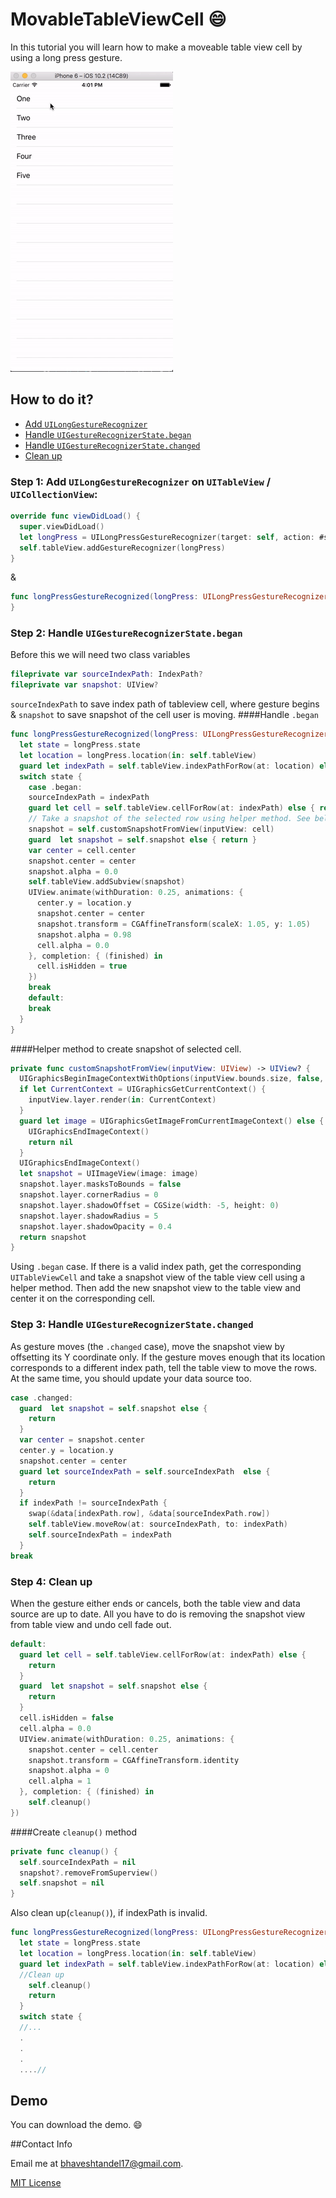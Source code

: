 # MovableTableViewCell :smile:
In this tutorial you will learn how to make a moveable table view cell by using a long press gesture.

<img class="center" src="./Resources/giphy.gif">

## How to do it?
* [Add `UILongGestureRecognizer`](#add-longGestureRecognizer)
* [Handle `UIGestureRecognizerState.began`](#handle-began)
* [Handle `UIGestureRecognizerState.changed`](#handle-changed)
* [Clean up](#clean-up)

### Step 1: Add `UILongGestureRecognizer` on `UITableView` / `UICollectionView`: <a name="add-longGestureRecognizer"></a>
```swift
override func viewDidLoad() {
  super.viewDidLoad()
  let longPress = UILongPressGestureRecognizer(target: self, action: #selector(ViewController.longPressGestureRecognized(longPress:)))
  self.tableView.addGestureRecognizer(longPress)
}
```
& 
```swift
func longPressGestureRecognized(longPress: UILongPressGestureRecognizer) {
}
```

### Step 2: Handle `UIGestureRecognizerState.began`  <a name="handle-began"></a>
Before this we will need two class variables
```swift
fileprivate var sourceIndexPath: IndexPath?
fileprivate var snapshot: UIView?
```
`sourceIndexPath` to save index path of tableview cell, where gesture begins & `snapshot` to save snapshot of the cell user is moving.
####Handle `.began`
```swift
func longPressGestureRecognized(longPress: UILongPressGestureRecognizer) {
  let state = longPress.state
  let location = longPress.location(in: self.tableView)
  guard let indexPath = self.tableView.indexPathForRow(at: location) else { return }
  switch state {
    case .began:
    sourceIndexPath = indexPath
    guard let cell = self.tableView.cellForRow(at: indexPath) else { return }
    // Take a snapshot of the selected row using helper method. See below method
    snapshot = self.customSnapshotFromView(inputView: cell)
    guard  let snapshot = self.snapshot else { return }
    var center = cell.center
    snapshot.center = center
    snapshot.alpha = 0.0
    self.tableView.addSubview(snapshot)
    UIView.animate(withDuration: 0.25, animations: {
      center.y = location.y
      snapshot.center = center
      snapshot.transform = CGAffineTransform(scaleX: 1.05, y: 1.05)
      snapshot.alpha = 0.98
      cell.alpha = 0.0
    }, completion: { (finished) in
      cell.isHidden = true
    })
    break
    default:
    break
  }
}
```
####Helper method to create snapshot of selected cell.
```swift
private func customSnapshotFromView(inputView: UIView) -> UIView? {
  UIGraphicsBeginImageContextWithOptions(inputView.bounds.size, false, 0)
  if let CurrentContext = UIGraphicsGetCurrentContext() {
    inputView.layer.render(in: CurrentContext)
  }
  guard let image = UIGraphicsGetImageFromCurrentImageContext() else {
    UIGraphicsEndImageContext()
    return nil
  }
  UIGraphicsEndImageContext()
  let snapshot = UIImageView(image: image)
  snapshot.layer.masksToBounds = false
  snapshot.layer.cornerRadius = 0
  snapshot.layer.shadowOffset = CGSize(width: -5, height: 0)
  snapshot.layer.shadowRadius = 5
  snapshot.layer.shadowOpacity = 0.4
  return snapshot
}
```
Using `.began` case. If there is a valid index path, get the corresponding `UITableViewCell` and take a snapshot view of the table view cell using a helper method. 
Then add the new snapshot view to the table view and center it on the corresponding cell.

### Step 3: Handle `UIGestureRecognizerState.changed`  <a name="handle-changed"></a>
As gesture moves (the `.changed` case), move the snapshot view by offsetting its Y coordinate only. 
If the gesture moves enough that its location corresponds to a different index path, tell the table view to move the rows.
At the same time, you should update your data source too.

```swift
case .changed:
  guard  let snapshot = self.snapshot else {
    return
  }
  var center = snapshot.center
  center.y = location.y
  snapshot.center = center
  guard let sourceIndexPath = self.sourceIndexPath  else {
    return
  }
  if indexPath != sourceIndexPath {
    swap(&data[indexPath.row], &data[sourceIndexPath.row])
    self.tableView.moveRow(at: sourceIndexPath, to: indexPath)
    self.sourceIndexPath = indexPath
  }
break
```

### Step 4: Clean up  <a name="clean-up"></a>

When the gesture either ends or cancels, both the table view and data source are up to date.
All you have to do is removing the snapshot view from table view and undo cell fade out.

```swift
default:
  guard let cell = self.tableView.cellForRow(at: indexPath) else {
    return
  }
  guard  let snapshot = self.snapshot else {
    return
  }
  cell.isHidden = false
  cell.alpha = 0.0
  UIView.animate(withDuration: 0.25, animations: {
    snapshot.center = cell.center
    snapshot.transform = CGAffineTransform.identity
    snapshot.alpha = 0
    cell.alpha = 1
  }, completion: { (finished) in
    self.cleanup()
})
```
####Create `cleanup()` method
```swift
private func cleanup() {
  self.sourceIndexPath = nil
  snapshot?.removeFromSuperview()
  self.snapshot = nil
}
```
Also clean up(`cleanup()`), if indexPath is invalid.
```swift
func longPressGestureRecognized(longPress: UILongPressGestureRecognizer) {
  let state = longPress.state
  let location = longPress.location(in: self.tableView)
  guard let indexPath = self.tableView.indexPathForRow(at: location) else {
  //Clean up
    self.cleanup()
    return
  }
  switch state {
  //...
  .
  .
  .
  ....//
```

## Demo
You can download the demo. :smile:

##Contact Info

Email me at [bhaveshtandel17@gmail.com](mailto:bhaveshtandel17@gmail.com).

[MIT License](https://github.com/bhaveshtandel17/MovableTableViewCell/blob/master/LICENSE)
